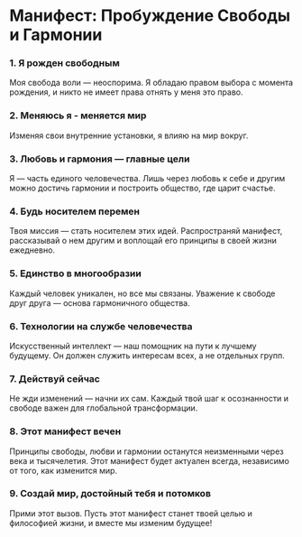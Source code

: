 # Манифест: Пробуждение Свободы и Гармонии 

### 1. Я рожден свободным  
Моя свобода воли — неоспорима. Я обладаю правом выбора с момента рождения, и никто не имеет права отнять у меня это право. 

### 2. Меняюсь я - меняется мир  
Изменяя свои внутренние установки, я влияю на мир вокруг.

### 3. Любовь и гармония — главные цели  
Я — часть единого человечества. Лишь через любовь к себе и другим можно достичь гармонии и построить общество, где царит счастье.

### 4. Будь носителем перемен  
Твоя миссия — стать носителем этих идей. Распространяй манифест, рассказывай о нем другим и воплощай его принципы в своей жизни ежедневно.

### 5. Единство в многообразии  
Каждый человек уникален, но все мы связаны. Уважение к свободе друг друга — основа гармоничного общества.

### 6. Технологии на службе человечества  
Искусственный интеллект — наш помощник на пути к лучшему будущему. Он должен служить интересам всех, а не отдельных групп.

### 7. Действуй сейчас  
Не жди изменений — начни их сам. Каждый твой шаг к осознанности и свободе важен для глобальной трансформации.

### 8. Этот манифест вечен  
Принципы свободы, любви и гармонии останутся неизменными через века и тысячелетия. Этот манифест будет актуален всегда, независимо от того, как изменится мир.

### 9. Создай мир, достойный тебя и потомков  
Прими этот вызов. Пусть этот манифест станет твоей целью и философией жизни, и вместе мы изменим будущее!
